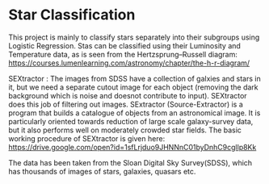 # Star Classification
This project is mainly to classify stars separately into their subgroups using Logistic Regression. Stas can be classified using their Luminosity and Temperature data, as is seen from the Hertzsprung–Russell diagram: https://courses.lumenlearning.com/astronomy/chapter/the-h-r-diagram/

SEXtractor : The images from SDSS have a collection of galxies and stars in it, but we need a separate cutout image for each object (removing the dark background which is noise and doesnot contribute to input). SEXtractor does this job of filtering out images.
SExtractor (Source-Extractor) is a program that builds a catalogue of objects from an astronomical image. It is particularly oriented towards reduction of large scale galaxy-survey data, but it also performs well on moderately crowded star fields.
The basic working procedure of SEXtractor is given here:
https://drive.google.com/open?id=1sfLrjduo9JHNNnC01byDnhC9cgllp8Kk

The data has been taken from the Sloan Digital Sky Survey(SDSS), which has thousands of images of stars, galaxies, quasars etc.
